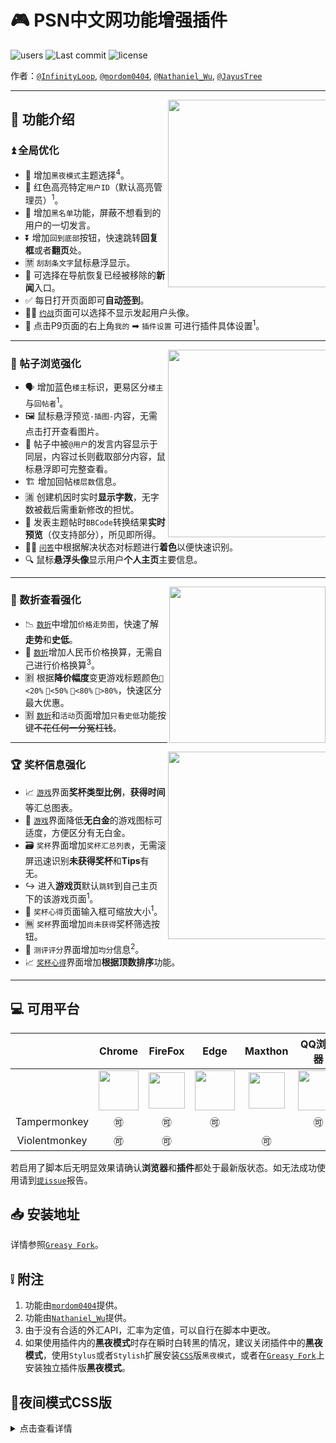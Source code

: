 # 🎮 PSN中文网功能增强插件

![users](https://img.shields.io/badge/install-637-orange.svg)
![Last commit](https://img.shields.io/github/last-commit/swsoyee/psnine-enhanced-version.svg)
![license](https://img.shields.io/github/license/swsoyee/psnine-enhanced-version.svg)  

作者：[`@InfinityLoop`](https://github.com/swsoyee), [`@mordom0404`](https://github.com/mordom0404), [`@Nathaniel_Wu`](https://github.com/Nathaniel-Wu), [`@JayusTree`](https://github.com/Jiangyu-Wang)

---
<img src="https://raw.githubusercontent.com/swsoyee/psnine-enhanced-version/master/screenshots/homepage.png" width="300" align="right" style="max-width: 50%">

## 🔧 功能介绍

### ⏫ 全局优化

- 🌙 增加`黑夜模式`主题选择<sup>4</sup>。  
- 👮 红色高亮特定`用户ID`（默认高亮管理员）<sup>1</sup>。  
- 🚫 增加`黑名单`功能，屏蔽不想看到的用户的一切发言。  
- ⏬ 增加`回到底部`按钮，快速跳转**回复框**或者**翻页**处。  
- 🈲 `刮刮条文字`鼠标悬浮显示。  
- 📰 可选择在导航恢复已经被移除的**新闻**入口。  
- ✅ 每日打开页面即可**自动签到**。  
- 🤼‍♂️ [`约战`](https://psnine.com/battle)页面可以选择不显示发起用户头像。  
- 🔧 点击P9页面的右上角`我的` ➡ `插件设置` 可进行插件具体设置<sup>1</sup>。  

---
<img src="https://raw.githubusercontent.com/swsoyee/psnine-enhanced-version/master/screenshots/replyContent.png" width="300" align="right" style="max-width: 50%">

### 📜 帖子浏览强化

- 🗣 增加蓝色`楼主`标识，更易区分`楼主`与`回帖者`<sup>1</sup>。  
- 🖼 鼠标悬浮预览`-插图-`内容，无需点击打开查看图片。  
- 💬 帖子中被`@用户`的发言内容显示于同层，内容过长则截取部分内容，鼠标悬浮即可完整查看。  
- 🏗 增加回帖`楼层数`信息。  
- 🈵 创建机因时实时**显示字数**，无字数被截后需重新修改的担忧。  
- 📝 发表主题帖时`BBCode`转换结果**实时预览**（仅支持部分），所见即所得。  
- 🙋‍♂️ [`问答`](https://psnine.com/qa)中根据解决状态对标题进行**着色**以便快速识别。
- 🔍 鼠标**悬浮头像**显示用户**个人主页**主要信息。  

---
<img src="https://raw.githubusercontent.com/swsoyee/psnine-enhanced-version/master/screenshots/foreignCurrency.png" width="250" align="right" style="max-width: 50%">

### 💸 数折查看强化

- 📉 [`数折`](https://psnine.com/dd/HP9000-CUSA08392_00-ASIAPLACEHOLDER1)中增加`价格走势图`，快速了解**走势**和**史低**。  
- 💱 [`数折`](https://psnine.com/dd)增加人民币价格换算，无需自己进行价格换算<sup>3</sup>。  
- 🈹 根据**降价幅度**变更游戏标题颜色`💚<20%` `💛<50%` `🧡<80%` `💖>80%`，快速区分最大优惠。  
- 🈹 [`数折`](https://psnine.com/dd)和`活动`页面增加`只看史低`功能按键~~不花任何一分冤枉钱~~。  

---
<img src="https://raw.githubusercontent.com/swsoyee/psnine-enhanced-version/master/screenshots/trophySummary.png" width="300" align="right" style="max-width: 50%">  

### 🏆 奖杯信息强化

- 📈 [`游戏`](https://psnine.com/psngame/15295)界面**奖杯类型比例**，**获得时间**等汇总图表。  
- 🔖 [`游戏`](https://psnine.com/psngame)界面降低**无白金**的游戏图标可适度，方便区分有无白金。  
- 🗃 `奖杯`界面增加`奖杯汇总列表`，无需滚屏迅速识别**未获得奖杯**和**Tips**有无。
- ↪ 进入**游戏页**默认`跳转`到自己主页下的该游戏页面<sup>1</sup>。  
- 📝 `奖杯心得`页面输入框可缩放大小<sup>1</sup>。  
- 🈚 `奖杯`界面增加`尚未获得`奖杯筛选按钮。  
- 💯 `测评评分`界面增加`均分`信息<sup>2</sup>。
- 📈 [`奖杯心得`](https://psnine.com/psngame/15295)界面增加**根据顶数排序**功能。 

---

## 💻 可用平台
||Chrome|FireFox|Edge|Maxthon|QQ浏览器|360浏览器|
| ---- | ---- | ---- | ---- | ---- | ---- | ---- |
| | <img src="https://raw.githubusercontent.com/swsoyee/psnine-night-mode-CSS/master/icon/chrome-512.png" width="64px"></img>| <img src="https://raw.githubusercontent.com/swsoyee/psnine-night-mode-CSS/master/icon/512px-Firefox_Logo%2C_2017.svg.png" width="58px"></img> | <img src="https://raw.githubusercontent.com/swsoyee/psnine-night-mode-CSS/master/icon/edge.png" width="64px"></img>|<div align="center"> <img src="https://raw.githubusercontent.com/swsoyee/psnine-night-mode-CSS/master/icon/Maxthon.png" width="58px"></img></div> |<div align="center"> <img src="https://raw.githubusercontent.com/swsoyee/psnine-night-mode-CSS/master/icon/qq.jpg" width="64px"></img></div> |  <div align="center"><img src="https://raw.githubusercontent.com/swsoyee/psnine-night-mode-CSS/master/icon/360 Security Browser.png" width="60px"></img></div>
|<div align="center">Tampermonkey</div>|<div align="center">🉑</div>|<div align="center">🉑</div>|<div align="center">🉑</div>||<div align="center">🉑</div>|<div align="center">🉑</div>|
|<div align="center">Violentmonkey</div>|<div align="center">🉑</div>|<div align="center">🉑</div>||<div align="center">🉑</div>||<div align="center">🉑</div>|

若启用了脚本后无明显效果请确认**浏览器**和**插件**都处于最新版状态。如无法成功使用请到[`提issue`](https://github.com/swsoyee/psnine-night-mode-CSS/issues/new)报告。

## 📥 安装地址

详情参照[`Greasy Fork`](https://greasyfork.org/zh-CN/scripts/375985-psn%E4%B8%AD%E6%96%87%E7%BD%91%E5%8A%9F%E8%83%BD%E5%A2%9E%E5%BC%BA)。

## ❕ 附注

1. 功能由[`mordom0404`](https://psnine.com/psnid/mordom0404)提供。
2. 功能由[`Nathaniel_Wu`](https://github.com/Nathaniel-Wu)提供。
3. 由于没有合适的外汇API，汇率为定值，可以自行在脚本中更改。
4. 如果使用插件内的**黑夜模式**时存在瞬时白转黑的情况，建议关闭插件中的**黑夜模式**，使用`Stylus`或者`Stylish`扩展安装[`CSS`](https://userstyles.org/styles/167244/p9)版`黑夜模式`，或者在[`Greasy Fork`](https://greasyfork.org/zh-CN/scripts/376181-p9%E5%A4%9C%E9%97%B4%E6%A8%A1%E5%BC%8F)上安装独立插件版**黑夜模式**。

## 🌙夜间模式CSS版

<details>
<summary>点击查看详情</summary>

[![Install with Stylish](https://img.shields.io/badge/Install%20with-Stylish-00adad.svg)](https://userstyles.org/styles/167244/p9)

---
<img src="https://raw.githubusercontent.com/swsoyee/psnine-enhanced-version/master/screenshots/homepage.png" width="420" align="right" style="max-width: 50%">

本CSS样式为[`P9`](https://psnine.com/)的夜间模式，为了方便夜间使用而编写的。
由于自己日常使用界面有限，可能并不是所有元素都进行了合适的更改，如有发现希望得到各位的反馈以便后期更新。

⭐全站启用护眼黑色调显示
⭐支持帖子的隐藏文字[musk]鼠标划过显示(可选)

### 更新记录

- v1.8 🐞修复已知问题
- v1.7 ➕新增多项配色
- v1.6 🐞修复奖杯tips页面文字颜色过淡的问题
- v1.5 🐞修复直接安装js版本时无法使用的问题
- v1.4 🐞修复主题帖中的表格背景色
- v1.3 🐞修复直接安装js版本时无法使用的问题
- v1.2 🐞修复d7vg.com下的使用问题
- v1.1 🐞修改奖杯底色，部分页面的高亮颜色
- v1.0 👑发布

</details>
